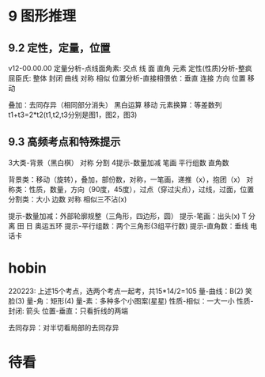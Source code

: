 # 9 图形推理
## 9.2 定性，定量，位置
v12-00.00.00
定量分析-点线面角素: 交点 线 面 直角 元素
定性(性质)分析-整疯屈臣氏: 整体 封闭 曲线 对称 相似
位置分析-直接相偎依：垂直 连接 方向 位置 移动

叠加：去同存异（相同部分消失） 黑白运算 移动
元素换算：等差数列t1+t3=2*t2(t1,t2,t3分别是图1，图2，图3)
## 9.3 高频考点和特殊提示
3大类-背景（黑白棋） 对称 分割
4提示-数量加减 笔画 平行组数 直角数

背景类：移动（旋转），叠加，部份数，对称，一笔画，递推（x），抱团（x）
对称类：性质，数量，方向（90度，45度），过点（穿过尖点），过线，过面，位置
分割类：大小 边数 对称 相似三不沾(x)

提示-数量加减：外部轮廓规整（三角形，四边形，圆）
提示-笔画：出头(x) T 分离 田 日 奥运五环
提示-平行组数：两个三角形(3组平行数)
提示-直角数：垂线 电话卡
# hobin
220223: 上述15个考点，选两个考点一起考，共15*14/2=105
量-曲线：B(2) 笑脸(3) 
量-角：矩形(4)
量-素：多种多个小图案(星星)
性质-相似：一大一小 
性质-封闭: 箭头
位置-垂直：只看折线的两端

去同存异：对半切看局部的去同存异
# 待看
